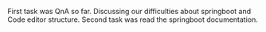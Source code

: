 First task was QnA so far. Discussing our difficulties about springboot and Code editor structure.
Second task was read the springboot documentation.
